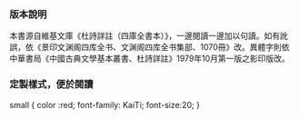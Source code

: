 ### 版本說明

本書源自維基文庫《杜詩詳註（四庫全書本）》，一邊閱讀一邊加以句讀。如有訛誤，依《景印文渊阁四库全书、文渊阁四库全书集部、1070冊》改。異體字則依中華書局《中國古典文學基本叢書、杜詩詳註》1979年10月第一版之影印版改。

### 定製樣式，便於閱讀

small {
    color :red;
    font-family: KaiTi;
    font-size:20;
}
